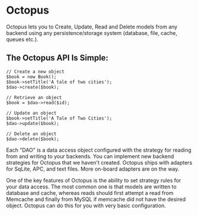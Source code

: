 Octopus
=======
Octopus lets you to Create, Update, Read and Delete models from any backend using 
any persistence/storage system (database, file, cache, queues etc.).

The Octopus API Is Simple:
-------------
```
// Create a new object
$book = new Book();
$book->setTitle('A tale of two cities');
$dao->create($book);

// Retrieve an object
$book = $dao->read($id);

// Update an object
$book->setTitle('A Tale of Two Cities');
$dao->update($book);

// Delete an object
$dao->delete($book);
```

Each "DAO" is a data access object configured with the strategy for reading from
and writing to your backends. You can implement new backend strategies for Octopus
that we haven't created. Octopus ships with adapters for SqLite, APC, and text files. 
More on-board adapters are on the way.

One of the key features of Octopus is the ability to set strategy rules for your data
access. The most common one is that models are written to database and cache, whereas
reads should first attempt a read from Memcache and finally from MySQL if memcache
did not have the desired object. Octopus can do this for you with very basic configuration.
